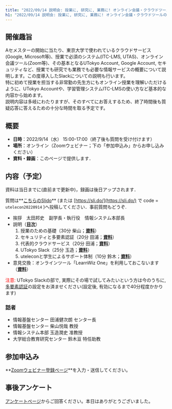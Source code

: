 ```yaml
---
title: "2022/09/14 説明会: 授業に, 研究に, 業務に! オンライン会議・クラウドツールの活用説明会 ⸺ ついに「あのツール」も登場"
h1: "2022/09/14 説明会: 授業に, 研究に, 業務に! オンライン会議・クラウドツールの活用説明会<small> ⸺ ついに「あのツール」も登場</small>"
---
```


## 開催趣旨

Aセメスターの開始に当たり、東京大学で使われているクラウドサービス(Google, Microsoft等)、授業で必須のシステム(ITC-LMS, UTAS)、オンライン会議ツール(Zoom等)、その基本となるUTokyo Account, Google Account, セキュリティなど、授業でも研究でも業務でも必要な情報サービスの概要について説明します。この度導入したSlackについての説明も行います。<br>
特に初めて授業を担当する非常勤の先生方にもオンライン授業を理解いただけるように、UTokyo Accountや、学習管理システムITC-LMSの使い方など基本的な内容から始めます。<br>
説明内容は多岐にわたりますが、そのすべてにお答えするため、終了時間後も質疑応答に答えるための十分な時間を取る予定です。

## 概要

- **日時**：2022/9/14（水） 15:00-17:00（終了後も質問を受け付けます）
- **場所**：オンライン（Zoomウェビナー；下の「参加申込み」からお申し込みください）
- **資料・録画**：このページで提供します．

## 内容（予定）

資料は当日までに(直前まで更新中)，録画は後日アップされます．

質問は**[こちらのSlido](https://app.sli.do/event/wfySjSv1SxU5h9ViZYEBA4/live/questions)** (または [https://sli.do/](https://sli.do/) で code = `utelecon20220914` )へ投稿してください．事前質問もどうぞ.

- 挨拶　太田邦史　副学長・執行役　情報システム本部長<!--・**[動画](https://youtu.be/..... )**-->
- 説明（**[目次](slides/00-index.pdf)**）
    1. 授業のための基礎（30分 柴山；**[資料](slides/01-in-classes.pdf)**<!--・**[動画](https://youtu.be/..... )**-->）
    1. セキュリティと多要素認証（20分 田浦；**[資料](slides/02-security.pdf)**<!--・**[動画](https://youtu.be/..... )**-->）
    1. 代表的クラウドサービス（20分 田浦；**[資料](slides/03-clouds.pdf)**<!--・**[動画](https://youtu.be/..... )**-->）
    1. UTokyo Slack（25分 玉造；**[資料](slides/04-slack.pdf)**<!--・**[動画](https://youtu.be/..... )**-->）
    1. uteleconと学生によるサポート体制（10分 鈴木；**[資料](slides/05-utelecon-and-supporters.pdf)**<!--・**[動画](https://youtu.be/.....)**-->）
- 意見交換：オンラインツール「LearnWiz One」を利用しておこないます （**[資料](slides/06-discussion.pdf)**<!--・**[動画](https://youtu.be/.....)**-->）

<font color="red">注意:</font> UTokyo Slackの部で, 実際にその場で試してみたいという方は今のうちに, [多要素認証](/utokyo_account/mfa/)の設定をお済ませください(設定後, 有効になるまで40分程度かかります)

### 話者

- 情報基盤センター 田浦健次朗 センター長
- 情報基盤センター 柴山悦哉 教授
- 情報システム本部 玉造潤史 准教授
- 大学総合教育研究センター 鈴木亘 特任助教

## 参加申込み

**[Zoomウェビナー登録ページ](https://u-tokyo-ac-jp.zoom.us/webinar/register/WN_Q5vJ752qRKaVPo3Ssg67oA)**を入力・送信してください。

## 事後アンケート

[アンケートページ](https://forms.office.com/r/kRkZCvgXZA)からご回答ください。本日はありがとうございました。
